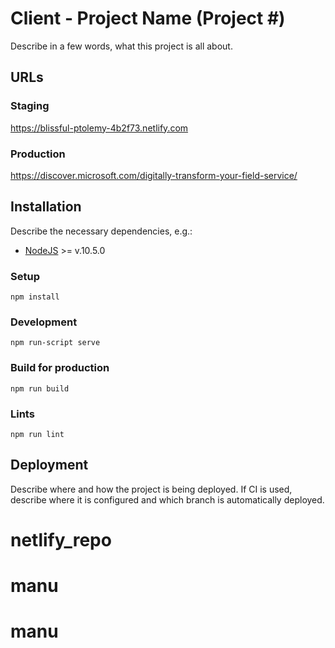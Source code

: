 # Client - Project Name (Project #) 

Describe in a few words, what this project is all about.

## URLs

### Staging
https://blissful-ptolemy-4b2f73.netlify.com

### Production
https://discover.microsoft.com/digitally-transform-your-field-service/

## Installation

Describe the necessary dependencies, e.g.:
- [NodeJS](https://nodejs.org/en/) >= v.10.5.0

### Setup

```
npm install
```

### Development

```
npm run-script serve
```

### Build for production

```
npm run build
```

### Lints

```
npm run lint
```

## Deployment

Describe where and how the project is being deployed. If CI is used, describe where it is configured and which branch is automatically deployed.
# netlify_repo
# manu
# manu
